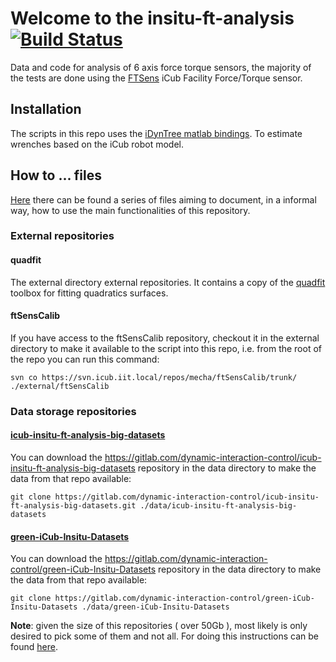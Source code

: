 # Welcome to the insitu-ft-analysis [![Build Status](https://travis-ci.org/robotology-playground/insitu-ft-analysis.svg?branch=master)](https://travis-ci.org/robotology-playground/insitu-ft-analysis)
Data and code for analysis of 6 axis force torque sensors, the majority of the tests are done using the [FTSens](http://wiki.icub.org/wiki/FT_sensor) iCub Facility Force/Torque sensor. 


## Installation 
The scripts in this repo uses the [iDynTree matlab bindings](https://github.com/robotology/idyntree). To estimate wrenches based on the iCub robot model.

## How to ... files
[Here](https://github.com/robotology-playground/insitu-ft-analysis/tree/master/docs/howToFiles) there can be found a series of files aiming to document, in a informal way, how to use the main functionalities of this repository.


### External repositories 

#### quadfit 
The external directory external repositories. It contains a copy of the [quadfit](http://www.mathworks.com/matlabcentral/fileexchange/45356-fitting-quadratic-curves-and-surfaces) toolbox 
for fitting quadratics surfaces. 

#### ftSensCalib
If you have access to the ftSensCalib repository, checkout it in the external directory to make it available to the script into this repo, i.e. from the root of the repo 
you can run this command:
~~~
svn co https://svn.icub.iit.local/repos/mecha/ftSensCalib/trunk/ ./external/ftSensCalib
~~~

### Data storage repositories

#### [icub-insitu-ft-analysis-big-datasets](https://gitlab.com/dynamic-interaction-control/icub-insitu-ft-analysis-big-datasets)
You can download the https://gitlab.com/dynamic-interaction-control/icub-insitu-ft-analysis-big-datasets repository in the data directory to make the data from that repo available: 
~~~
git clone https://gitlab.com/dynamic-interaction-control/icub-insitu-ft-analysis-big-datasets.git ./data/icub-insitu-ft-analysis-big-datasets
~~~
 #### [green-iCub-Insitu-Datasets](https://gitlab.com/dynamic-interaction-control/green-iCub-Insitu-Datasets)
You can download the https://gitlab.com/dynamic-interaction-control/green-iCub-Insitu-Datasets repository in the data directory to make the data from that repo available: 
~~~
git clone https://gitlab.com/dynamic-interaction-control/green-iCub-Insitu-Datasets ./data/green-iCub-Insitu-Datasets
~~~
**Note**: given the size of this repositories ( over 50Gb ), most likely is only desired to pick some of them and not all. For doing this instructions can be found [here](https://stackoverflow.com/questions/4114887/is-it-possible-to-do-a-sparse-checkout-without-checking-out-the-whole-repository).
